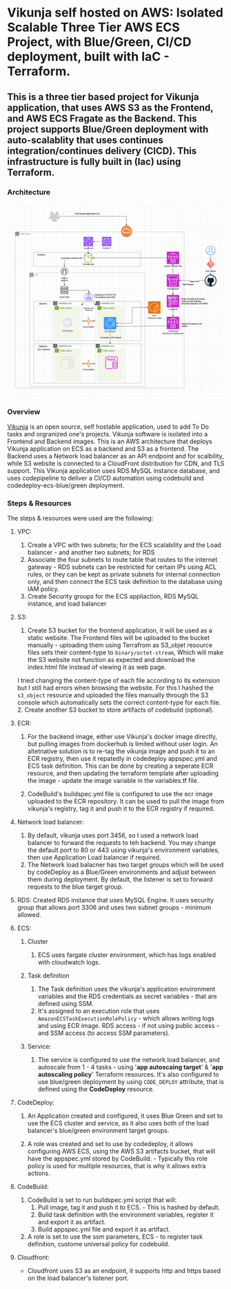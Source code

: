 # Vikunja self hosted on AWS: Isolated Scalable Three Tier AWS ECS Project, with Blue/Green, CI/CD deployment, built with IaC - Terraform.
## This is a three tier based project for Vikunja application, that uses AWS S3 as the Frontend, and AWS ECS Fragate as the Backend. This project supports Blue/Green deployment with auto-scalablity that uses continues integration/continues delivery (CICD). This infrastructure is fully built in (Iac) using Terraform.
### Architecture
![Architecture](/Vikunja%20Architecture.png)
### Overview
[Vikunja](https://vikunja.io/) is an open source, self hostable application, used to add To Do tasks and orgranized one's projects. Vikunja software is isolated into a Frontend and Backend images. This is an AWS architecture that deploys Vikunja application on ECS as a backend and S3 as a frontend. The Backend uses a Network load balancer as an API endpoint and for scalbility, while S3 website is connected to a CloudFront distribution for CDN, and TLS support. This Vikunja application uses RDS MySQL instance database, and uses codepipeline to deliver a CI/CD automation using codebuild and codedeploy-ecs-blue/green deployment.
### Steps & Resources
The steps & resources were used are the following:
1. VPC:
   1. Create a VPC with two subnets; for the ECS scalability and the Load balancer - and another two subnets; for RDS
   2. Associate the four subnets to route table that routes to the internet gateway - RDS subnets can be restricted for certain IPs using ACL rules, or they can be kept as private subnets for internal connection only, and then connect the ECS task definition to the database using IAM policy.
   3. Create Security groups for the ECS appliaction, RDS MySQL instance, and load balancer
2. S3:
   1. Create S3 bucket for the frontend application, it will be used as a static website. The Frontend files will be uploaded to the bucket manually - uploading them using Terrafrom as S3_objet resource files sets their content-type to `binary/octet-stream`, Which will make the S3 website not function as expected and download the index.html file instead of viewing it as web page. 

   I tried changing the content-type of each file according to its extension but I still had errors when browsing the website. For this I hashed the `s3_object` resource and uploaded the files manually through the S3 console which automatically sets the correct content-type for each file.
   2. Create another S3 bucket to store artifacts of codebuild (optional).
3. ECR: 
   1. For the backend image, either use Vikunja's docker image directly, but pulling images from dockerhub is limited without user login. An altetnative solution is to re-tag the vikunja image and push it to an ECR registry, then use it repatedly in codedeploy appspec.yml and ECS task definition. This can be done by creating a seperate ECR resource, and then updating the terraform template after uploading the image - update the image variable in the variables.tf file.

   2. CodeBuild's buildspec.yml file is configured to use the ecr image uploaded to the ECR repository. It can be used to pull the image from vikunja's registry, tag it and push it to the ECR registry if required.

4. Network load balancer:
   1. By default, vikunja uses port 3456, so I used a network load balancer to forward the requests to teh backend. You may change the default port to 80 or 443 using vikunja's environment variables, then use Application Load balancer if required.
   2. The Network load balacner has two target groups which will be used by codeDeploy as a Blue/Green environments and adjust between them during deployment. By default, the listener is set to forward requests to the blue target group.

3. RDS:
   Created RDS instance that uses MySQL Engine. It uses security group that allows port 3306 and uses two subnet groups - minimum allowed.

4. ECS:
    1. Cluster
       1. ECS uses fargate cluster environment, which has logs enabled with cloudwatch logs. 
    
    2. Task definition
       1. The Task definition uses the vikunja's application environment variables and the RDS credentials as secret variables - that are defined using SSM.
       2. It's assigned to an execution role that uses `AmazonECSTaskExecutionRolePolicy` - which allows writing logs and using ECR image. RDS access - if not using public access - and SSM access (to access SSM parameters).
   
    3. Service:
       1. The service is configured to use the network load balancer, and autoscale from 1 - 4 tasks - using '**app autoscaing target**' & '**app autoscaling policy**' Terraform resources. It's also configured to use blue/green deployment by using `CODE_DEPLOY` attribute, that is defined using the **CodeDeploy** resource.

5. CodeDeploy:
   1. An Application created and configured, it uses Blue Green and set to use the ECS cluster and service, as it also uses both of the load balancer's blue/green environment target groups.

   2. A role was created and set to use by codedeploy, it allows configuring AWS ECS, using the AWS S3 artifacts bucket, that will have the appspec.yml stored by CodeBuild. - Typically this role policy is used for multiple resources, that is why it allows extra actions.

6. CodeBuild:
   1. CodeBuild is set to run buildspec.yml script that will:
       1. Pull image, tag it and push it to ECS. - This is hashed by default.
       2. Build task definition with the environment variables, register it and export it as artifact.
       3. Build appspec.yml file and export it as artifact.
   2. A role is set to use the ssm parameters, ECS - to register task definition, custome universal policy for codebuild.

7. Cloudfront:
   * Cloudfront uses S3 as an endpoint, it supports http and https based on the load balancer's listener port. 

